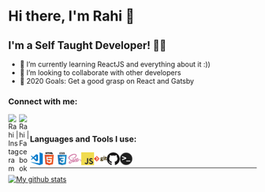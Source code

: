 # Hi there, I'm Rahi 👋

## I'm a Self Taught Developer! 👨‍💻

-   🌱 I’m currently learning ReactJS and everything about it :))
-   👯 I’m looking to collaborate with other developers
-   🥅 2020 Goals: Get a good grasp on React and Gatsby

### Connect with me:

[<img align="left" alt="Rahi | Instagram" width="22px" src="https://cdn.jsdelivr.net/npm/simple-icons@3.7.0/icons/instagram.svg" />][instagram]
[<img align="left" alt="Rahi | Facebook" width="22px" src="https://cdn.jsdelivr.net/npm/simple-icons@3.7.0/icons/facebook.svg" />][facebook]

<br />

### Languages and Tools I use:

<img align="left" alt="Visual Studio Code" width="26px" src="https://raw.githubusercontent.com/github/explore/80688e429a7d4ef2fca1e82350fe8e3517d3494d/topics/visual-studio-code/visual-studio-code.png" />
<img align="left" alt="HTML5" width="26px" src="https://raw.githubusercontent.com/github/explore/80688e429a7d4ef2fca1e82350fe8e3517d3494d/topics/html/html.png" />
<img align="left" alt="CSS3" width="26px" src="https://raw.githubusercontent.com/github/explore/80688e429a7d4ef2fca1e82350fe8e3517d3494d/topics/css/css.png" />
<img align="left" alt="Sass" width="26px" src="https://raw.githubusercontent.com/github/explore/80688e429a7d4ef2fca1e82350fe8e3517d3494d/topics/sass/sass.png" />
<img align="left" alt="JavaScript" width="26px" src="https://raw.githubusercontent.com/github/explore/80688e429a7d4ef2fca1e82350fe8e3517d3494d/topics/javascript/javascript.png" />
<img align="left" alt="Git" width="26px" src="https://raw.githubusercontent.com/github/explore/80688e429a7d4ef2fca1e82350fe8e3517d3494d/topics/git/git.png" />
<img align="left" alt="GitHub" width="26px" src="https://raw.githubusercontent.com/github/explore/78df643247d429f6cc873026c0622819ad797942/topics/github/github.png" />
<img align="left" alt="Terminal" width="26px" src="https://raw.githubusercontent.com/github/explore/80688e429a7d4ef2fca1e82350fe8e3517d3494d/topics/terminal/terminal.png" />  

<br />

---

[instagram]: https://www.instagram.com/_rahikhan_/
[facebook]: https://www.facebook.com/profile.php?id=100045000194326

[![My github stats](https://github-readme-stats.vercel.app/api?username=rahikhan360&theme=radical)](https://github.com/anuraghazra/github-readme-stats)
